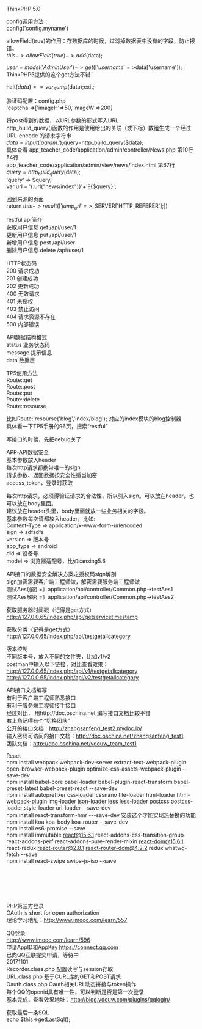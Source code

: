 ThinkPHP 5.0 <br>

config调用方法：<br>
config('config.myname') <br>

allowField(true)的作用：存数据库的时候，过滤掉数据表中没有的字段，防止报错。 <br>
$this->allowField(true)->add($data); <br>

$user=model('AdminUser')->get(['username'=>$data['username']); <br>
ThinkPHP5提供的这个get方法不错 <br>

halt($data) == var_dump($data);exit; <br>

验证码配置：config.php <br>
'captcha'=>['imageH'=>50,'imageW'=>200] <br>

将post得到的数据，以URL参数的形式写入URL <br>
http_build_query()函数的作用是使用给出的关联（或下标）数组生成一个经过 URL-encode 的请求字符串 <br>
$data=input('param.');$query=http_build_query($data); <br>
具体查看 app_teacher_code/application/admin/controller/News.php 第10行 54行 <br>
app_teacher_code/application/admin/view/news/index.html 第67行 <br>
$query = http_build_query($data); <br>
'query' => $query, <br>
var url = '{:url("news/index")}'+'?{$query}'; <br>

回到来源的页面 <br>
return $this->result(['jump_url'=>$_SERVER['HTTP_REFERER'];]) <br>

restful api简介 <br>
获取用户信息 get /api/user/1 <br>
更新用户信息 put /api/user/1 <br>
新增用户信息 post /api/user <br>
删除用户信息 delete /api/user/1 <br>

HTTP状态码 <br>
200 请求成功 <br>
201 创建成功 <br>
202 更新成功 <br>
400 无效请求 <br>
401 未授权 <br>
403 禁止访问 <br>
404 请求资源不存在 <br>
500 内部错误 <br>

API数据结构格式 <br>
status 业务状态码 <br>
message 提示信息 <br>
data 数据层 <br>

TP5使用方法 <br>
Route::get <br>
Route::post <br>
Route::put <br>
Route::delete <br>
Route::resourse <br>

比如Route::resourse('blog','index/blog'); 对应的index模块的blog控制器 <br>
具体看一下TP5手册的96页，搜索“restful” <br>

写接口的时候，先把debug关了 <br>

APP-API数据安全 <br>
基本参数放入header <br>
每次http请求都携带唯一的sign <br>
请求参数、返回数据按安全性适当加密 <br>
access_token，登录时获取 <br>

每次http请求，必须得验证请求的合法性，所以引入sign。可以放在header，也可以放在body里面。 <br>
建议放在header头里，body里面就放一些业务相关的字段。 <br>
基本参数每次请都放入header，比如: <br>
Content-Type => application/x-www-form-urlencoded <br>
sign => sdfsdfs <br>
version => 版本号 <br>
app_type => android <br>
did => 设备号 <br>
model => 浏览器适配号，比如sanxing5.6 <br>

API接口的数据安全解决方案之授权码sign解剖 <br>
sign加密需要客户端工程师做，解密需要服务端工程师做 <br>
测试Aes加密 =》application/api/controller/Common.php->testAes1 <br>
测试Aes解密 =》application/api/controller/Common.php->testAes2 <br>

获取服务器时间戳（记得是get方式） <br>
http://127.0.0.65/index.php/api/getservicetimestamp <br>

获取分类（记得是get方式） <br>
http://127.0.0.65/index.php/api/testgetallcategory <br>

版本控制 <br>
不同版本号，放入不同的文件夹，比如v1/v2 <br>
postman中输入以下链接，对比查看效果： <br>
http://127.0.0.65/index.php/api/v1/testgetallcategory <br>
http://127.0.0.65/index.php/api/v2/testgetallcategory <br>

API接口文档编写 <br>
有利于客户端工程师熟悉接口 <br>
有利于服务端工程师接手接口 <br>
经过对比， 用http://doc.oschina.net 编写接口文档比较不错 <br>
右上角记得有个“切换团队” <br>
公开的接口文档：http://zhangsanfeng_test2.mydoc.io/ <br>
输入密码可访问的接口文档：http://doc.oschina.net/zhangsanfeng_test1 <br>
团队文档：http://doc.oschina.net/vdouw_team_test1 <br>

React <br>
npm install webpack webpack-dev-server extract-text-webpack-plugin open-browser-webpack-plugin optimize-css-assets-webpack-plugin --save-dev <br>
    npm install babel-core babel-loader babel-plugin-react-transform babel-preset-latest babel-preset-react --save-dev <br>
npm install autoprefixer css-loader cssnano file-loader html-loader html-webpack-plugin img-loader json-loader less less-loader postcss postcss-loader style-loader url-loader --save-dev <br>
npm install react-transform-hmr ---save-dev 安装这个才能实现热替换的功能<br>
npm install koa koa-body koa-router --save-dev <br>
npm install es6-promise --save <br>
npm install immutable react@15.6.1 react-addons-css-transition-group react-addons-perf react-addons-pure-render-mixin react-dom@15.6.1 react-redux react-router@2.8.1 react-router-dom@4.2.2 redux whatwg-fetch --save <br>
npm install react-swipe swipe-js-iso --save <br>










<br><br><br><br><br>
PHP第三方登录 <br>
OAuth is short for open authorization <br>
理论学习地址：http://www.imooc.com/learn/557 <br>

QQ登录 <br>
http://www.imooc.com/learn/596 <br>
申请AppID和AppKey https://connect.qq.com <br>
已向QQ互联提交申请，等待中 <br>
20171101 <br>
Recorder.class.php 配置读写与session存取 <br>
URL.class.php 基于CURL库的GET和POST请求 <br>
Oauth.class.php Oauth相关URL动态拼接与token操作 <br>
每个QQ的openid具有唯一性，可以判断是否是第一次登录 <br>
基本完成，查看效果地址：http://blog.vdouw.com/plugins/qqlogin/ <br>

获取最后一条SQL <br>
echo $this->getLastSql(); <br>






